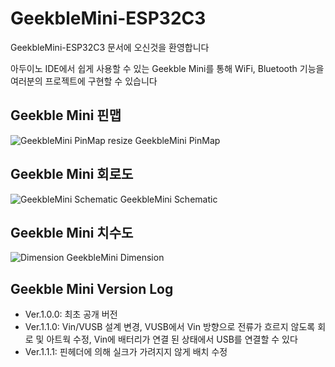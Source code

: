 GeekbleMini-ESP32C3
=============
GeekbleMini-ESP32C3 문서에 오신것을 환영합니다

아두이노 IDE에서 쉽게 사용할 수 있는 Geekble Mini를 통해 WiFi, Bluetooth 기능을 여러분의 프로젝트에 구현할 수 있습니다

Geekble Mini 핀맵
-------------
![GeekbleMini PinMap resize](https://github.com/SooDragon/GeekbleMini-ESP32C3/assets/82627949/a1b20f65-07ff-4be7-815a-bd6ea0e0cc7f)
GeekbleMini PinMap

Geekble Mini 회로도
-------------
![GeekbleMini Schematic](https://github.com/SooDragon/GeekbleMini-ESP32C3/assets/82627949/97d98bc8-8552-4cfd-b9b2-6a397f466c56)
GeekbleMini Schematic

Geekble Mini 치수도
-------------
![Dimension](https://github.com/SooDragon/GeekbleMini-ESP32C3/assets/82627949/2b6ed8af-8b61-4665-8e7f-34207bd1c29e)
GeekbleMini Dimension

Geekble Mini Version Log
-------------
- Ver.1.0.0: 최초 공개 버전
- Ver.1.1.0: Vin/VUSB 설계 변경, VUSB에서 Vin 방향으로 전류가 흐르지 않도록 회로 및 아트웍 수정, Vin에 배터리가 연결 된 상태에서 USB를 연결할 수 있다
- Ver.1.1.1: 핀헤더에 의해 실크가 가려지지 않게 배치 수정
